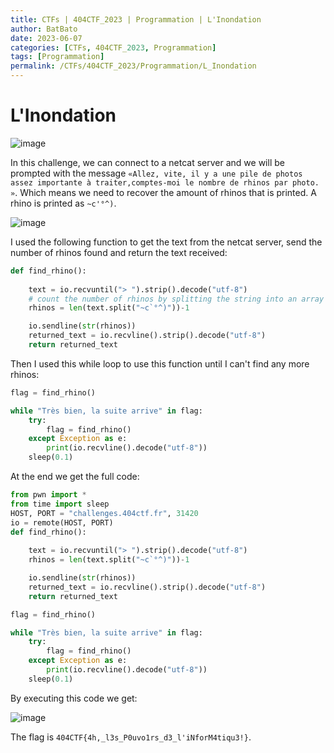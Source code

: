 ```yaml
---
title: CTFs | 404CTF_2023 | Programmation | L'Inondation
author: BatBato
date: 2023-06-07
categories: [CTFs, 404CTF_2023, Programmation]
tags: [Programmation]
permalink: /CTFs/404CTF_2023/Programmation/L_Inondation
---
```


# L'Inondation

![image](https://github.com/Nouman404/nouman404.github.io/assets/73934639/ee37d73b-1c06-4751-b4d5-091498e11b34)

In this challenge, we can connect to a netcat server and we will be prompted with the message `«Allez, vite, il y a une pile de photos assez importante à traiter,comptes-moi le nombre de rhinos par photo. »`. Which means we need to recover the amount of rhinos that is printed. A rhino is printed as `~c'°^)`.  

![image](https://github.com/Nouman404/nouman404.github.io/assets/73934639/9b89fd5f-81e3-45a2-981d-fea74073f260)

I used the following function to get the text from the netcat server, send the number of rhinos found and return the text received:

```python
def find_rhino():
	
	text = io.recvuntil("> ").strip().decode("utf-8")
	# count the number of rhinos by splitting the string into an array of rhinos and getting the length
	rhinos = len(text.split("~c`°^)"))-1

	io.sendline(str(rhinos))
	returned_text = io.recvline().strip().decode("utf-8")
	return returned_text
```

Then I used this while loop to use this function until I can't find any more rhinos:
```python
flag = find_rhino()

while "Très bien, la suite arrive" in flag:
	try:
		flag = find_rhino()
	except Exception as e:
		print(io.recvline().decode("utf-8"))
	sleep(0.1)
```

At the end we get the full code:
```python
from pwn import *
from time import sleep
HOST, PORT = "challenges.404ctf.fr", 31420 
io = remote(HOST, PORT)
def find_rhino():
	
	text = io.recvuntil("> ").strip().decode("utf-8")
	rhinos = len(text.split("~c`°^)"))-1

	io.sendline(str(rhinos))
	returned_text = io.recvline().strip().decode("utf-8")
	return returned_text

flag = find_rhino()

while "Très bien, la suite arrive" in flag:
	try:
		flag = find_rhino()
	except Exception as e:
		print(io.recvline().decode("utf-8"))
	sleep(0.1)
```

By executing this code we get:

![image](https://github.com/Nouman404/nouman404.github.io/assets/73934639/0fea2d78-6520-4523-aa2c-0583df9f56b8)

The flag is `404CTF{4h,_l3s_P0uvo1rs_d3_l'iNforM4tiqu3!}`.
